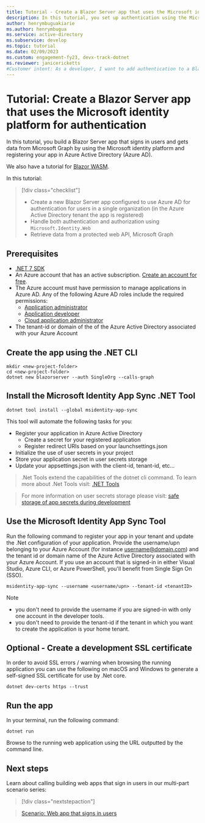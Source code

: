 ```yaml
---
title: Tutorial - Create a Blazor Server app that uses the Microsoft identity platform for authentication
description: In this tutorial, you set up authentication using the Microsoft identity platform in a Blazor Server app.
author: henrymbuguakiarie
ms.author: henrymbugua
ms.service: active-directory
ms.subservice: develop
ms.topic: tutorial
ms.date: 02/09/2023
ms.custom: engagement-fy23, devx-track-dotnet
ms.reviewer: janicericketts
#Customer intent: As a developer, I want to add authentication to a Blazor app.
---
```


# Tutorial: Create a Blazor Server app that uses the Microsoft identity platform for authentication

In this tutorial, you build a Blazor Server app that signs in users and gets data from Microsoft Graph by using the Microsoft identity platform and registering your app in Azure Active Directory (Azure AD).

We also have a tutorial for [Blazor WASM](tutorial-blazor-webassembly.md).

In this tutorial:

> [!div class="checklist"]
>
> - Create a new Blazor Server app configured to use Azure AD for authentication for users in a single organization (in the Azure Active Directory tenant the app is registered)
> - Handle both authentication and authorization using `Microsoft.Identity.Web`
> - Retrieve data from a protected web API, Microsoft Graph

## Prerequisites

- [.NET 7 SDK](https://dotnet.microsoft.com/download/dotnet/7.0)
- An Azure account that has an active subscription. [Create an account for free](https://azure.microsoft.com/free/?WT.mc_id=A261C142F).
- The Azure account must have permission to manage applications in Azure AD. Any of the following Azure AD roles include the required permissions:
  - [Application administrator](../roles/permissions-reference.md#application-administrator)
  - [Application developer](../roles/permissions-reference.md#application-developer)
  - [Cloud application administrator](../roles/permissions-reference.md#cloud-application-administrator)
- The tenant-id or domain of the of the Azure Active Directory associated with your Azure Account

## Create the app using the .NET CLI

```dotnetcli
mkdir <new-project-folder>
cd <new-project-folder>
dotnet new blazorserver --auth SingleOrg --calls-graph
```

## Install the Microsoft Identity App Sync .NET Tool

```dotnetcli
dotnet tool install --global msidentity-app-sync
```

This tool will automate the following tasks for you:

- Register your application in Azure Active Directory
  - Create a secret for your registered application
  - Register redirect URIs based on your launchsettings.json
- Initialize the use of user secrets in your project
- Store your application secret in user secrets storage
- Update your appsettings.json with the client-id, tenant-id, etc...

> .Net Tools extend the capabilities of the dotnet cli command. To learn more about .Net Tools visit: [.NET Tools](/dotnet/core/tools/global-tools)

> For more information on user secrets storage please visit: [safe storage of app secrets during development](/aspnet/core/security/app-secrets)

## Use the Microsoft Identity App Sync Tool

Run the following command to register your app in your tenant and update the .Net configuration of your application. Provide the username/upn belonging to your Azure Account (for instance username@domain.com) and the tenant id or domain name of the Azure Active Directory associated with your Azure Account. If you use an account that is signed-in in either Visual Studio, Azure CLI, or Azure PowerShell, you'll benefit from Single Sign On (SSO).

```dotnetcli
msidentity-app-sync --username <username/upn> --tenant-id <tenantID>
```

> [!Note]
>
> - you don't need to provide the username if you are signed-in with only one account in the developer tools.
> - you don't need to provide the tenant-id if the tenant in which you want to create the application is your home tenant.

## Optional - Create a development SSL certificate

In order to avoid SSL errors / warning when browsing the running application you can use the following on macOS and Windows to generate a self-signed SSL certificate for use by .Net core.

```dotnetcli
dotnet dev-certs https --trust
```

## Run the app

In your terminal, run the following command:

```dotnetcli
dotnet run
```

Browse to the running web application using the URL outputted by the command line.

## Next steps

Learn about calling building web apps that sign in users in our multi-part scenario series:

> [!div class="nextstepaction"]

> [Scenario: Web app that signs in users](scenario-web-app-sign-user-overview.md)
